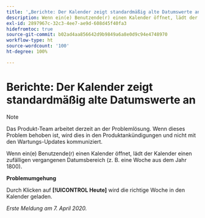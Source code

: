 ```yaml
---
title: '„Berichte: Der Kalender zeigt standardmäßig alte Datumswerte an“'
description: Wenn ein(e) Benutzende(r) einen Kalender öffnet, lädt der Kalender einen zufälligen vergangenen Datumsbereich (z. B. eine Woche aus dem Jahr 1800).
exl-id: 2897967c-32c3-4ee7-ae9d-608d45f40fa3
hidefromtoc: true
source-git-commit: b02ad4aa856642d9b9849a6a8e0d9c94e4748970
workflow-type: ht
source-wordcount: '100'
ht-degree: 100%

---
```


# Berichte: Der Kalender zeigt standardmäßig alte Datumswerte an

>[!NOTE]
>
>Das Produkt-Team arbeitet derzeit an der Problemlösung. Wenn dieses Problem behoben ist, wird dies in den Produktankündigungen und nicht mit den Wartungs-Updates kommuniziert.

Wenn ein(e) Benutzende(r) einen Kalender öffnet, lädt der Kalender einen zufälligen vergangenen Datumsbereich (z. B. eine Woche aus dem Jahr 1800).

**Problemumgehung**

Durch Klicken auf **[!UICONTROL Heute]** wird die richtige Woche in den Kalender geladen.


_Erste Meldung am 7. April 2020._
